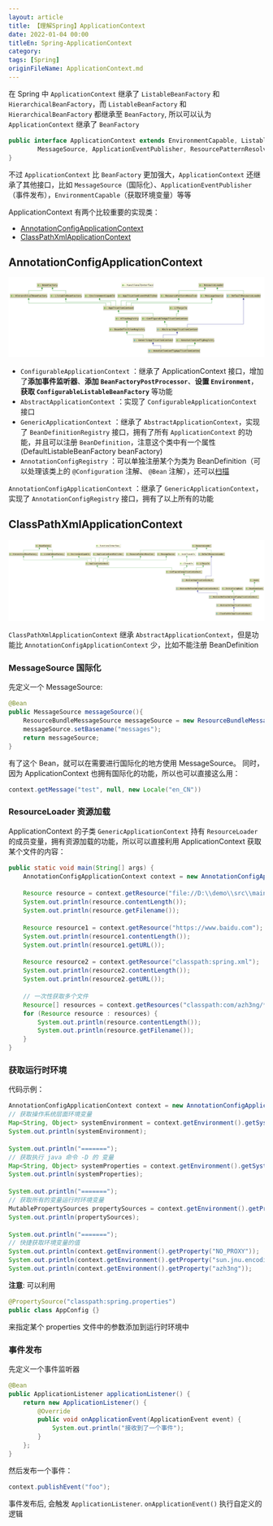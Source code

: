 ```yaml
---
layout: article  
title: 【理解Spring】ApplicationContext
date: 2022-01-04 00:00
titleEn: Spring-ApplicationContext
category:  
tags: [Spring]
originFileName: ApplicationContext.md
---
```



在 Spring 中 `ApplicationContext` 继承了 `ListableBeanFactory` 和 `HierarchicalBeanFactory`，而 `ListableBeanFactory` 和 `HierarchicalBeanFactory` 都继承至 `BeanFactory`, 所以可以认为 `ApplicationContext` 继承了 `BeanFactory`
```java
public interface ApplicationContext extends EnvironmentCapable, ListableBeanFactory, HierarchicalBeanFactory,
        MessageSource, ApplicationEventPublisher, ResourcePatternResolver {
}
```
不过 `ApplicationContext` 比 `BeanFactory` 更加强大，`ApplicationContext` 还继承了其他接口，比如 `MessageSource`（国际化）、`ApplicationEventPublisher`（事件发布），`EnvironmentCapable`（获取环境变量）等等

ApplicationContext 有两个比较重要的实现类：
- [AnnotationConfigApplicationContext](#AnnotationConfigApplicationContext)
- [ClassPathXmlApplicationContext](#ClassPathXmlApplicationContext)

## AnnotationConfigApplicationContext
![AnnotationConfigApplicationContext类继承结构](https://github.com/azh3ng/azh3ng.github.io/blob/master/_posts/attachments/AnnotationConfigApplicationContext-hierarchy.png?raw=true)

- `ConfigurableApplicationContext` ：继承了 ApplicationContext 接口，增加了**添加事件监听器**、**添加 `BeanFactoryPostProcessor`**、**设置 `Environment`**，**获取 `ConfigurableListableBeanFactory`** 等功能
- `AbstractApplicationContext` ：实现了 `ConfigurableApplicationContext` 接口
- `GenericApplicationContext` ：继承了 `AbstractApplicationContext`，实现了 `BeanDefinitionRegistry` 接口，拥有了所有 `ApplicationContext` 的功能，并且可以注册 `BeanDefinition`，注意这个类中有一个属性(DefaultListableBeanFactory beanFactory)
- `AnnotationConfigRegistry` ：可以单独注册某个为类为 BeanDefinition（可以处理该类上的 `@Configuration` 注解、 `@Bean` 注解），还可以[扫描](/2022/01/07/Spring-scan.html)

`AnnotationConfigApplicationContext` ：继承了 `GenericApplicationContext`，实现了 `AnnotationConfigRegistry` 接口，拥有了以上所有的功能

## ClassPathXmlApplicationContext
![ClassPathXmlApplicationContext类继承结构](https://github.com/azh3ng/azh3ng.github.io/blob/master/_posts/attachments/ClassPathXmlApplicationContext-hierarchy.png?raw=true)

`ClassPathXmlApplicationContext` 继承 `AbstractApplicationContext`，但是功能比 `AnnotationConfigApplicationContext` 少，比如不能注册 BeanDefinition

### MessageSource 国际化

先定义一个 MessageSource:

```java
@Bean
public MessageSource messageSource(){
    ResourceBundleMessageSource messageSource = new ResourceBundleMessageSource();
    messageSource.setBasename("messages");
    return messageSource;
}
```

有了这个 Bean，就可以在需要进行国际化的地方使用 MessageSource。 同时，因为 ApplicationContext 也拥有国际化的功能，所以也可以直接这么用：

```java
context.getMessage("test", null, new Locale("en_CN"))
```

### ResourceLoader 资源加载

ApplicationContext 的子类 `GenericApplicationContext` 持有 `ResourceLoader` 的成员变量，拥有资源加载的功能，所以可以直接利用 ApplicationContext 获取某个文件的内容：

```java
public static void main(String[] args) {
    AnnotationConfigApplicationContext context = new AnnotationConfigApplicationContext(AppConfig.class);

    Resource resource = context.getResource("file://D:\\demo\\src\\main\\java\\com\\azh3ng\\service\\UserService.java");
    System.out.println(resource.contentLength());
    System.out.println(resource.getFilename());

    Resource resource1 = context.getResource("https://www.baidu.com");
    System.out.println(resource1.contentLength());
    System.out.println(resource1.getURL());

    Resource resource2 = context.getResource("classpath:spring.xml");
    System.out.println(resource2.contentLength());
    System.out.println(resource2.getURL());
    
    // 一次性获取多个文件
    Resource[] resources = context.getResources("classpath:com/azh3ng/*.class");
    for (Resource resource : resources) {
        System.out.println(resource.contentLength());
        System.out.println(resource.getFilename());
    }
}
```

### 获取运行时环境

代码示例：  
```java
AnnotationConfigApplicationContext context = new AnnotationConfigApplicationContext(AppConfig.class);
// 获取操作系统层面环境变量
Map<String, Object> systemEnvironment = context.getEnvironment().getSystemEnvironment();
System.out.println(systemEnvironment);

System.out.println("=======");
// 获取执行 java 命令 -D 的 变量
Map<String, Object> systemProperties = context.getEnvironment().getSystemProperties();
System.out.println(systemProperties);

System.out.println("=======");
// 获取所有的变量运行时环境变量
MutablePropertySources propertySources = context.getEnvironment().getPropertySources();
System.out.println(propertySources);

System.out.println("=======");
// 快捷获取环境变量的值
System.out.println(context.getEnvironment().getProperty("NO_PROXY"));
System.out.println(context.getEnvironment().getProperty("sun.jnu.encoding"));
System.out.println(context.getEnvironment().getProperty("azh3ng"));
```

**注意**: 可以利用

```java
@PropertySource("classpath:spring.properties")
public class AppConfig {}
```

来指定某个 properties 文件中的参数添加到运行时环境中

### 事件发布

先定义一个事件监听器

```java
@Bean
public ApplicationListener applicationListener() {
    return new ApplicationListener() {
        @Override
        public void onApplicationEvent(ApplicationEvent event) {
            System.out.println("接收到了一个事件");
        }
    };
}
```

然后发布一个事件：

```java
context.publishEvent("foo");
```

事件发布后, 会触发 `ApplicationListener`. `onApplicationEvent()` 执行自定义的逻辑
